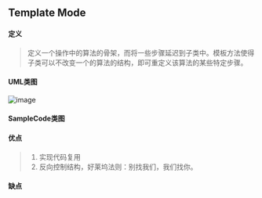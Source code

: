 ## Template Mode

#### 定义
> 定义一个操作中的算法的骨架，而将一些步骤延迟到子类中。模板方法使得子类可以不改变一个的算法的结构，即可重定义该算法的某些特定步骤。

#### UML类图
![image](https://github.com/kuanshang/DesginMode/blob/master/strategy/image/template.jpg)

#### SampleCode类图

#### 优点
> 1. 实现代码复用
> 2. 反向控制结构，好莱坞法则：别找我们，我们找你。

#### 缺点
